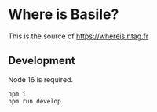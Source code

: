 # Where is Basile?

This is the source of https://whereis.ntag.fr

## Development

Node 16 is required.

```bash
npm i
npm run develop
```
